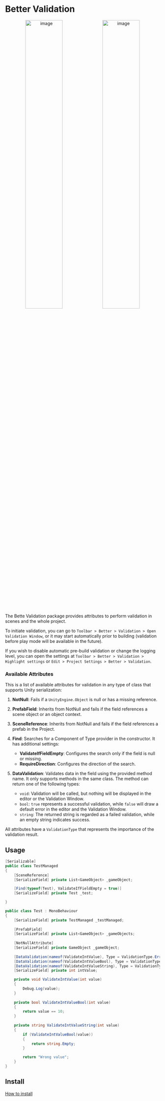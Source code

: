 # Better Validation

<p align="center">
<img src="https://github.com/uurha/BetterValidation/assets/22265817/f0b6b50d-0d4c-4646-a37e-24ae1433f926" alt="image" style="width:49%;">
<img src="https://github.com/uurha/BetterValidation/assets/22265817/b5286158-78b2-473b-a2c9-ebcd7544c3f2" alt="image" style="width:49%;">
</p>

The Bette Validation package provides attributes to perform validation in scenes and the whole project.

To initiate validation, you can go to `Toolbar > Better > Validation > Open Validation Window`, or it may start automatically prior to building (validation before play mode will be available in the future).

If you wish to disable automatic pre-build validation or change the logging level, you can open the settings at `Toolbar > Better > Validation > Highlight settings` or `Edit > Project Settings > Better > Validation`.

### Available Attributes

This is a list of available attributes for validation in any type of class that supports Unity serialization:

1. **NotNull**: Fails if a `UnityEngine.Object` is null or has a missing reference.

2. **PrefabField**: Inherits from NotNull and fails if the field references a scene object or an object context.

3. **SceneReference**: Inherits from NotNull and fails if the field references a prefab in the Project.

4. **Find**: Searches for a Component of Type provider in the constructor. It has additional settings:
   - **ValidateIfFieldEmpty**: Configures the search only if the field is null or missing.
   - **RequireDirection**: Configures the direction of the search.

5. **DataValidation**: Validates data in the field using the provided method name. It only supports methods in the same class. The method can return one of the following types:
   - `void`: Validation will be called, but nothing will be displayed in the editor or the Validation Window.
   - `bool`: `true` represents a successful validation, while `false` will draw a default error in the editor and the Validation Window.
   - `string`: The returned string is regarded as a failed validation, while an empty string indicates success.

All attributes have a `ValidationType` that represents the importance of the validation result.

## Usage

```c#
[Serializable]
public class TestManaged
{
    [SceneReference]
    [SerializeField] private List<GameObject> _gameObject;

    [Find(typeof(Test), ValidateIfFieldEmpty = true)]
    [SerializeField] private Test _test;

}

public class Test : MonoBehaviour
{
    [SerializeField] private TestManaged _testManaged;
    
    [PrefabField]
    [SerializeField] private List<GameObject> _gameObjects;
    
    [NotNullAttribute]
    [SerializeField] private GameObject _gameObject;
    
    [DataValidation(nameof(ValidateIntValue), Type = ValidationType.Error)]
    [DataValidation(nameof(ValidateIntValueBool), Type = ValidationType.Warning)]
    [DataValidation(nameof(ValidateIntValueString), Type = ValidationType.Info)]
    [SerializeField] private int intValue;

    private void ValidateIntValue(int value)
    {
        Debug.Log(value);
    }
    
    private bool ValidateIntValueBool(int value)
    {
        return value == 10;
    }
    
    private string ValidateIntValueString(int value)
    {
        if (ValidateIntValueBool(value))
        {
            return string.Empty;
        }

        return "Wrong value";
    }
}
```


## Install
[How to install](https://github.com/uurha/BetterPluginCollection/wiki/How-to-install)
